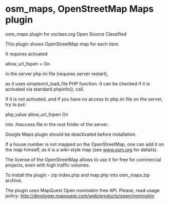 osm_maps, OpenStreetMap Maps plugin
========

osm_maps plugin for osclass.org Open Source Classified

This plugin shows OpenStreetMap map for each item.

It requires activated

allow_url_fopen = On

in the server php.ini file (requires server restart),

as it uses simplexml_load_file PHP function. It can be checked if it is activated via standard phpinfo(); call.

If it is not activated, and if you have no access to php.ini file on the server, try to put: 

php_value allow_url_fopen On 

into .htaccess file in the root folder of the server.

Google Maps plugin should be deactivated before installation.

If a house number is not mapped on the OpenStreetMap, one can add it on the map himself, as it is a wiki-style map (see www.osm.org for details).

The license of the OpenStreetMap allows to use it for free for commercial projects, even with high traffic volumes.

To install the plugin - zip index.php and map.php into osm_maps.zip archive.

The plugin uses MapQuest Open nominatim free API. Please, read usage policy: http://developer.mapquest.com/web/products/open/nominatim
